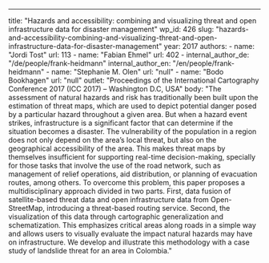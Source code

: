 ---
  title: "Hazards and accessibility: combining and visualizing threat and open infrastructure data for disaster management"
  wp_id: 426
  slug: "hazards-and-accessibility-combining-and-visualizing-threat-and-open-infrastructure-data-for-disaster-management"
  year: 2017
  authors: 
    - 
      name: "Jordi Tost"
      url: 113
    - 
      name: "Fabian Ehmel"
      url: 402
    - 
      internal_author_de: "/de/people/frank-heidmann"
      internal_author_en: "/en/people/frank-heidmann"
    - 
      name: "Stephanie M. Olen"
      url: "null"
    - 
      name: "Bodo Bookhagen"
      url: "null"
  outlet: "Proceedings of the International Cartography Conference 2017 (ICC 2017) – Washington D.C, USA"
  body: "The assessment of natural hazards and risk has traditionally been built upon the estimation of threat maps, which are used to depict potential danger posed by a particular hazard throughout a given area. But when a hazard event strikes, infrastructure is a significant factor that can determine if the situation becomes a disaster. The vulnerability of the population in a region does not only depend on the area’s local threat, but also on the geographical accessibility of the area. This makes threat maps by themselves insufficient for supporting real-time decision-making, specially for those tasks that involve the use of the road network, such as management of relief operations, aid distribution, or planning of evacuation routes, among others. To overcome this problem, this paper proposes a multidisciplinary approach divided in two parts. First, data fusion of satellite-based threat data and open infrastructure data from Open- StreetMap, introducing a threat-based routing service. Second, the visualization of this data through cartographic generalization and schematization. This emphasizes critical areas along roads in a simple way and allows users to visually evaluate the impact natural hazards may have on infrastructure. We develop and illustrate this methodology with a case study of landslide threat for an area in Colombia."
